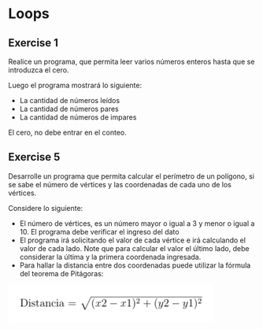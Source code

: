 # Loops
## Exercise 1
Realice un programa, que permita leer varios números enteros
hasta que se introduzca el cero.

Luego el programa mostrará lo siguiente:
- La cantidad de números leídos
- La cantidad de números pares
- La cantidad de números de impares

El cero, no debe entrar en el conteo.

## Exercise 5
Desarrolle un programa que permita calcular el perímetro de un polígono, si se sabe el número
de vértices y las coordenadas de cada uno de los vértices.

Considere lo siguiente:
- El número de vértices, es un número mayor o igual a 3 y menor o igual a 10. El programa
debe verificar el ingreso del dato
- El programa irá solicitando el valor de cada vértice e irá calculando el valor de cada lado. Note que para calcular el valor el último lado, debe considerar la última y la primera coordenada ingresada.
- Para hallar la distancia entre dos  coordenadas  puede utilizar la fórmula del teorema de Pitágoras:

![imagen.png](../Assets/img_formula.png)